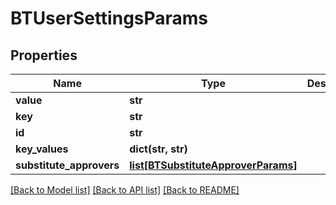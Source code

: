 # BTUserSettingsParams

## Properties
Name | Type | Description | Notes
------------ | ------------- | ------------- | -------------
**value** | **str** |  | [optional] 
**key** | **str** |  | [optional] 
**id** | **str** |  | [optional] 
**key_values** | **dict(str, str)** |  | [optional] 
**substitute_approvers** | [**list[BTSubstituteApproverParams]**](BTSubstituteApproverParams.md) |  | [optional] 

[[Back to Model list]](../README.md#documentation-for-models) [[Back to API list]](../README.md#documentation-for-api-endpoints) [[Back to README]](../README.md)


